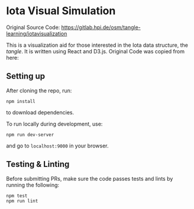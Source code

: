 # Iota Visual Simulation

Original Source Code:
https://gitlab.hpi.de/osm/tangle-learning/iotavisualization

This is a visualization aid for those interested in the Iota data structure, the _tangle_. It is written using React and D3.js.
Original Code was copied from here: 

## Setting up
After cloning the repo, run:
```
npm install
```
to download dependencies.

To run locally during development, use:
```
npm run dev-server
```

and go to `localhost:9000` in your browser.

## Testing & Linting
Before submitting PRs, make sure the code passes tests and lints by running the following:

```
npm test
npm run lint
```


